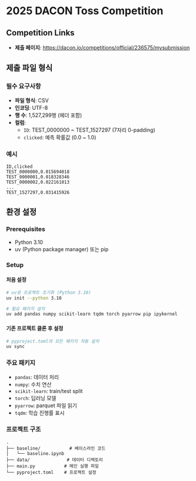 # 2025 DACON Toss Competition

## Competition Links
- **제출 페이지**: https://dacon.io/competitions/official/236575/mysubmission

## 제출 파일 형식

### 필수 요구사항
- **파일 형식**: CSV
- **인코딩**: UTF-8
- **행 수**: 1,527,299행 (헤더 포함)
- **컬럼**:
  - `ID`: TEST_0000000 ~ TEST_1527297 (7자리 0-padding)
  - `clicked`: 예측 확률값 (0.0 ~ 1.0)

### 예시
```csv
ID,clicked
TEST_0000000,0.015694018
TEST_0000001,0.018328346
TEST_0000002,0.022161013
...
TEST_1527297,0.031415926
```

## 환경 설정

### Prerequisites
- Python 3.10
- uv (Python package manager) 또는 pip

### Setup

#### 처음 설정
```bash
# uv로 프로젝트 초기화 (Python 3.10)
uv init --python 3.10

# 필요 패키지 설치
uv add pandas numpy scikit-learn tqdm torch pyarrow pip ipykernel
```

#### 기존 프로젝트 클론 후 설정
```bash
# pyproject.toml의 모든 패키지 자동 설치
uv sync
```

### 주요 패키지
- `pandas`: 데이터 처리
- `numpy`: 수치 연산
- `scikit-learn`: train/test split
- `torch`: 딥러닝 모델
- `pyarrow`: parquet 파일 읽기
- `tqdm`: 학습 진행률 표시

### 프로젝트 구조
```
.
├── baseline/           # 베이스라인 코드
│   └── baseline.ipynb
├── data/              # 데이터 디렉토리
├── main.py           # 메인 실행 파일
└── pyproject.toml    # 프로젝트 설정
```